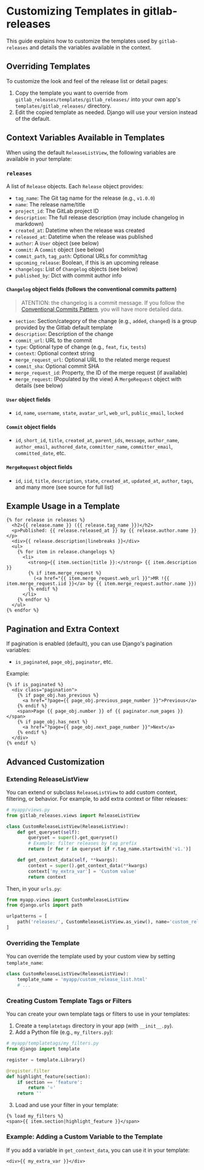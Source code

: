 # Customizing Templates in gitlab-releases

This guide explains how to customize the templates used by `gitlab-releases` and details the variables available in the context.

## Overriding Templates

To customize the look and feel of the release list or detail pages:

1. Copy the template you want to override from `gitlab_releases/templates/gitlab_releases/` into your own app's `templates/gitlab_releases/` directory.
2. Edit the copied template as needed. Django will use your version instead of the default.

## Context Variables Available in Templates

When using the default `ReleaseListView`, the following variables are available in your template:

### `releases`
A list of `Release` objects. Each `Release` object provides:

- `tag_name`: The Git tag name for the release (e.g., `v1.0.0`)
- `name`: The release name/title
- `project_id`: The GitLab project ID
- `description`: The full release description (may include changelog in markdown)
- `created_at`: Datetime when the release was created
- `released_at`: Datetime when the release was published
- `author`: A `User` object (see below)
- `commit`: A `Commit` object (see below)
- `commit_path`, `tag_path`: Optional URLs for commit/tag
- `upcoming_release`: Boolean, if this is an upcoming release
- `changelogs`: List of `Changelog` objects (see below)
- `published_by`: Dict with commit author info

#### `Changelog` object fields (follows the conventional commits pattern)
> ATENTION: the changelog is a commit message. If you follow the [Conventional Commits Pattern](https://www.conventionalcommits.org/), you will have more detailed data.
- `section`: Section/category of the change (e.g., `added`, `changed`) is a group provided by the Gitlab default template
- `description`: Description of the change
- `commit_url`: URL to the commit
- `type`: Optional type of change (e.g., `feat`, `fix`, `tests`)
- `context`: Optional context string
- `merge_request_url`: Optional URL to the related merge request
- `commit_sha`: Optional commit SHA
- `merge_request_id`: Property, the ID of the merge request (if available)
- `merge_request`: (Populated by the view) A `MergeRequest` object with details (see below)

#### `User` object fields
- `id`, `name`, `username`, `state`, `avatar_url`, `web_url`, `public_email`, `locked`

#### `Commit` object fields
- `id`, `short_id`, `title`, `created_at`, `parent_ids`, `message`, `author_name`, `author_email`, `authored_date`, `committer_name`, `committer_email`, `committed_date`, etc.

#### `MergeRequest` object fields
- `id`, `iid`, `title`, `description`, `state`, `created_at`, `updated_at`, `author`, `tags`, and many more (see source for full list)

## Example Usage in a Template

```django
{% for release in releases %}
  <h2>{{ release.name }} ({{ release.tag_name }})</h2>
  <p>Published: {{ release.released_at }} by {{ release.author.name }}</p>
  <div>{{ release.description|linebreaks }}</div>
  <ul>
    {% for item in release.changelogs %}
      <li>
        <strong>{{ item.section|title }}:</strong> {{ item.description }}
        {% if item.merge_request %}
          (<a href="{{ item.merge_request.web_url }}">MR !{{ item.merge_request.iid }}</a> by {{ item.merge_request.author.name }})
        {% endif %}
      </li>
    {% endfor %}
  </ul>
{% endfor %}
```

## Pagination and Extra Context

If pagination is enabled (default), you can use Django's pagination variables:
- `is_paginated`, `page_obj`, `paginator`, etc.

Example:
```django
{% if is_paginated %}
  <div class="pagination">
    {% if page_obj.has_previous %}
      <a href="?page={{ page_obj.previous_page_number }}">Previous</a>
    {% endif %}
    <span>Page {{ page_obj.number }} of {{ paginator.num_pages }}</span>
    {% if page_obj.has_next %}
      <a href="?page={{ page_obj.next_page_number }}">Next</a>
    {% endif %}
  </div>
{% endif %}
```


## Advanced Customization

### Extending ReleaseListView

You can extend or subclass `ReleaseListView` to add custom context, filtering, or behavior. For example, to add extra context or filter releases:

```python
# myapp/views.py
from gitlab_releases.views import ReleaseListView

class CustomReleaseListView(ReleaseListView):
    def get_queryset(self):
        queryset = super().get_queryset()
        # Example: filter releases by tag prefix
        return [r for r in queryset if r.tag_name.startswith('v1.')]

    def get_context_data(self, **kwargs):
        context = super().get_context_data(**kwargs)
        context['my_extra_var'] = 'Custom value'
        return context
```

Then, in your `urls.py`:

```python
from myapp.views import CustomReleaseListView
from django.urls import path

urlpatterns = [
    path('releases/', CustomReleaseListView.as_view(), name='custom_release_list'),
]
```

### Overriding the Template

You can override the template used by your custom view by setting `template_name`:

```python
class CustomReleaseListView(ReleaseListView):
    template_name = 'myapp/custom_release_list.html'
    # ...
```

### Creating Custom Template Tags or Filters

You can create your own template tags or filters to use in your templates:

1. Create a `templatetags` directory in your app (with `__init__.py`).
2. Add a Python file (e.g., `my_filters.py`):

```python
# myapp/templatetags/my_filters.py
from django import template

register = template.Library()

@register.filter
def highlight_feature(section):
    if section == 'feature':
        return '⭐'
    return ''
```

3. Load and use your filter in your template:

```django
{% load my_filters %}
<span>{{ item.section|highlight_feature }}</span>
```

### Example: Adding a Custom Variable to the Template

If you add a variable in `get_context_data`, you can use it in your template:

```django
<div>{{ my_extra_var }}</div>
```
